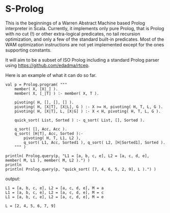 S-Prolog
========

This is the beginnings of a Warren Abstract Machine based Prolog interpreter in Scala.  Currently, it implements only pure Prolog, that is Prolog with no cut (!) or other extra-logical predicates, no tail recursion optimization, and only a few of the standard built-in predicates.  Most of the WAM optimization instructions are not yet implemented except for the ones supporting constants.

It will aim to be a subset of ISO Prolog including a standard Prolog parser using https://github.com/edadma/rtcep.

Here is an example of what it can do so far.

    val p = Prolog.program( """
        member( X, [X|_] ).
        member( X, [_|T] ) :- member( X, T ).
        
		pivoting( H, [], [], [] ).
		pivoting( H, [X|T], [X|L], G ) :- X >= H, pivoting( H, T, L, G ).
		pivoting( H, [X|T], L, [X|G] ) :- X < H, pivoting( H, T, L, G ).
		
		quick_sort( List, Sorted ) :- q_sort( List, [], Sorted ).
		
		q_sort( [], Acc, Acc ).
		q_sort( [H|T], Acc, Sorted ):-
			pivoting( H, T, L1, L2 ),
			q_sort( L1, Acc, Sorted1 ), q_sort( L2, [H|Sorted1], Sorted ).
        """ )

    println( Prolog.query(p, "L1 = [a, b, c, e], L2 = [a, c, d, e], member( M, L1 ), member( M, L2 ).") )
    println
    println( Prolog.query(p, "quick_sort( [7, 4, 6, 5, 2, 9], L ).") )

output:

    L1 = [a, b, c, e], L2 = [a, c, d, e], M = a
    L1 = [a, b, c, e], L2 = [a, c, d, e], M = c
    L1 = [a, b, c, e], L2 = [a, c, d, e], M = e

    L = [2, 4, 5, 6, 7, 9]